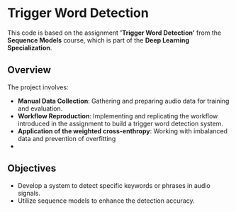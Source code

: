 # Trigger Word Detection

This code is based on the assignment **'Trigger Word Detection'** from the **Sequence Models** course, which is part of the **Deep Learning Specialization**.

## Overview

The project involves:

- **Manual Data Collection**: Gathering and preparing audio data for training and evaluation.
- **Workflow Reproduction**: Implementing and replicating the workflow introduced in the assignment to build a trigger word detection system.
- **Application of the weighted cross-enthropy**: Working with imbalanced data and prevention of overfitting
- 
## Objectives

- Develop a system to detect specific keywords or phrases in audio signals.
- Utilize sequence models to enhance the detection accuracy.
